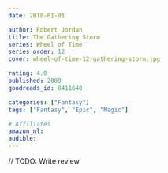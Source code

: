 ```yaml
---
date: 2010-01-01

author: Robert Jordan
title: The Gathering Storm
series: Wheel of Time
series_order: 12
cover: wheel-of-time-12-gathering-storm.jpg

rating: 4.0
published: 2009
goodreads_id: 8411648

categories: ["Fantasy"]
tags: ["Fantasy", "Epic", "Magic"]

# Affiliates
amazon_nl: 
audible: 
---
```


// TODO: Write review
